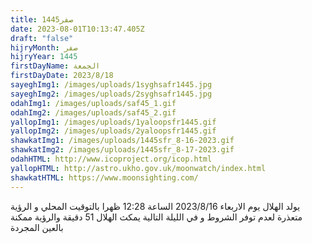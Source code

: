 ```yaml
---
title: صفر1445
date: 2023-08-01T10:13:47.405Z
draft: "false"
hijryMonth: صفر
hijryYear: 1445
firstDayName: الجمعة
firstDayDate: 2023/8/18
sayeghImg1: /images/uploads/1syghsafr1445.jpg
sayeghImg2: /images/uploads/2syghsafr1445.jpg
odahImg1: /images/uploads/saf45_1.gif
odahImg2: /images/uploads/saf45_2.gif
yallopImg1: /images/uploads/1yaloopsfr1445.gif
yallopImg2: /images/uploads/2yaloopsfr1445.gif
shawkatImg1: /images/uploads/1445sfr_8-16-2023.gif
shawkatImg2: /images/uploads/1445sfr_8-17-2023.gif
odahHTML: http://www.icoproject.org/icop.html
yallopHTML: http://astro.ukho.gov.uk/moonwatch/index.html
shawkatHTML: https://www.moonsighting.com/
---
```

يولد الهلال يوم الاربعاء 2023/8/16 الساعة 12:28 ظهرا بالتوقيت المحلي
و﻿ الرؤية متعذرة لعدم توفر الشروط
و﻿ في الليلة التالية يمكث الهلال 51 دقيقة
و﻿الرؤية ممكنة بالعين المجردة